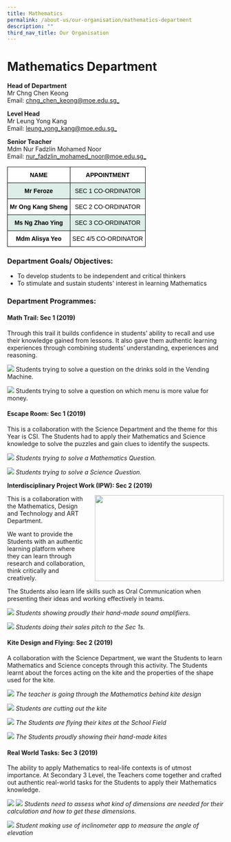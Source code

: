 ```yaml
---
title: Mathematics
permalink: /about-us/our-organisation/mathematics-department
description: ""
third_nav_title: Our Organisation
---
```

# **Mathematics Department**

**Head of Department**  
Mr Chng Chen Keong    
Email: [chng_chen_keong@moe.edu.sg_](mailto:chng_chen_keong@moe.edu.sg)

**Level Head**     
Mr Leung Yong Kang   
Email: [leung_yong_kang@moe.edu.sg_](mailto:leung_yong_kang@moe.edu.sg)

**Senior Teacher**  
Mdm Nur Fadzlin Mohamed Noor
Email: [nur_fadzlin_mohamed_noor@moe.edu.sg_](mailto:nur_fadzlin_mohamed_noor@moe.edu.sg)

<table style="border-collapse:collapse;border-spacing:0" class="tg"><thead><tr><th style="background-color:#ffffff;border-color:#000000;border-style:solid;border-width:1px;font-family:Arial, sans-serif;font-size:14px;font-weight:bold;overflow:hidden;padding:10px 5px;text-align:center;vertical-align:top;word-break:normal"><span style="color:black">NAME</span></th><th style="background-color:#ffffff;border-color:#000000;border-style:solid;border-width:1px;font-family:Arial, sans-serif;font-size:14px;font-weight:bold;overflow:hidden;padding:10px 5px;text-align:center;vertical-align:top;word-break:normal"><span style="color:black">APPOINTMENT</span></th></tr></thead><tbody><tr><td style="background-color:#DDEEE9;border-color:#000000;border-style:solid;border-width:1px;font-family:Arial, sans-serif;font-size:14px;font-weight:bold;overflow:hidden;padding:10px 5px;text-align:center;vertical-align:top;word-break:normal"><span style="color:black">Mr Feroze</span></td><td style="background-color:#DDEEE9;border-color:#000000;border-style:solid;border-width:1px;font-family:Arial, sans-serif;font-size:14px;overflow:hidden;padding:10px 5px;text-align:center;vertical-align:top;word-break:normal"><span style="color:black">SEC 1 CO-ORDINATOR</span></td></tr><tr><td style="background-color:#ffffff;border-color:#000000;border-style:solid;border-width:1px;font-family:Arial, sans-serif;font-size:14px;font-weight:bold;overflow:hidden;padding:10px 5px;text-align:center;vertical-align:top;word-break:normal"><span style="color:black">Mr Ong Kang Sheng</span></td><td style="background-color:#ffffff;border-color:#000000;border-style:solid;border-width:1px;font-family:Arial, sans-serif;font-size:14px;overflow:hidden;padding:10px 5px;text-align:center;vertical-align:top;word-break:normal"><span style="color:black">SEC 2 CO-ORDINATOR</span></td></tr><tr><td style="background-color:#DDEEE9;border-color:#000000;border-style:solid;border-width:1px;font-family:Arial, sans-serif;font-size:14px;font-weight:bold;overflow:hidden;padding:10px 5px;text-align:center;vertical-align:top;word-break:normal"><span style="color:black">Ms Ng Zhao Ying</span></td><td style="background-color:#DDEEE9;border-color:#000000;border-style:solid;border-width:1px;font-family:Arial, sans-serif;font-size:14px;overflow:hidden;padding:10px 5px;text-align:center;vertical-align:top;word-break:normal"><span style="color:black">SEC 3 CO-ORDINATOR</span></td></tr><tr><td style="background-color:#ffffff;border-color:#000000;border-style:solid;border-width:1px;font-family:Arial, sans-serif;font-size:14px;font-weight:bold;overflow:hidden;padding:10px 5px;text-align:center;vertical-align:top;word-break:normal"><span style="color:black">Mdm Alisya Yeo</span></td><td style="background-color:#ffffff;border-color:#000000;border-style:solid;border-width:1px;font-family:Arial, sans-serif;font-size:14px;overflow:hidden;padding:10px 5px;text-align:center;vertical-align:top;word-break:normal"><span style="color:black">SEC 4/5 CO-ORDINATOR</span></td></tr></tbody></table>


### Department Goals/ Objectives:  

* To develop students to be independent and critical thinkers    
* To stimulate and sustain students' interest in learning Mathematics

### Department Programmes:

#### Math Trail: Sec 1 (2019)

Through this trail it builds confidence in students’ ability to recall and use their knowledge gained from lessons. It also gave them authentic learning experiences through combining students’ understanding, experiences and reasoning.

![](/images/m1.jpg)
Students trying to solve a question on the drinks sold in the Vending Machine.

![](/images/m2.jpg)
Students trying to solve a question on which menu is more value for money.

#### Escape Room: Sec 1 (2019)

This is a collaboration with the Science Department and the theme for this Year is CSI. The Students had to apply their Mathematics and Science knowledge to solve the puzzles and gain clues to identify the suspects.

![](/images/e1.jpg)
*Students trying to solve a Mathematics Question.*

![](/images/e2.jpg)
*Students trying to solve a Science Question.*

**Interdisciplinary Project Work (IPW): Sec 2 (2019)**    

<img src="/images/i1.jpg" style="width:300px;height:200px;margin-left:15px;" align = "right">

This is a collaboration with the Mathematics, Design and Technology and ART Department. 

We want to provide the Students with an authentic learning platform where they can learn through research and collaboration, think critically and creatively. 

The Students also learn life skills such as Oral Communication when presenting their ideas and working effectively in teams.

![](/images/i2.jpg)
*Students showing proudly their hand-made sound amplifiers.*

![](/images/i3.jpg)
*Students doing their sales pitch to the Sec 1s.*

#### **Kite Design and Flying: Sec 2 (2019)**

A collaboration with the Science Department, we want the Students to learn Mathematics and Science concepts through this activity. The Students learnt about the forces acting on the kite and the properties of the shape used for the kite.

![](/images/k1.jpg)
*The teacher is going through the Mathematics behind kite design*

![](/images/k2.jpg)
*Students are cutting out the kite*

![](/images/k3.jpg)
*The Students are flying their kites at the School Field*

![](/images/k4.jpg)
*The Students proudly showing their hand-made kites*

#### **Real World Tasks: Sec 3 (2019)**

The ability to apply Mathematics to real-life contexts is of utmost importance. At Secondary 3 Level, the Teachers come together and crafted out authentic real-world tasks for the Students to apply their Mathematics knowledge.

![](/images/r1.jpg)
![](/images/r2.jpg)
*Students need to assess what kind of dimensions are needed for their calculation and how to get these dimensions.*

![](/images/r3.jpg)
*Student making use of inclinometer app to measure the angle of elevation*